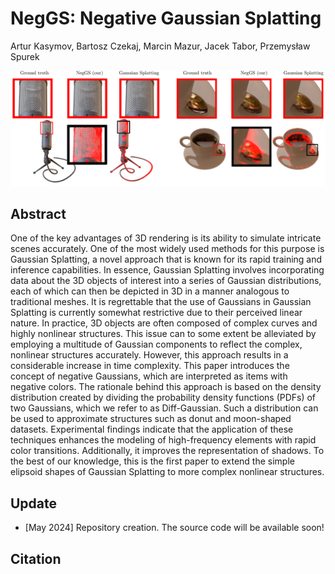 # NegGS: Negative Gaussian Splatting

Artur Kasymov, Bartosz Czekaj, Marcin Mazur, Jacek Tabor, Przemysław Spurek

<img src="assets/teaser.png">

## Abstract

One of the key advantages of 3D rendering is its ability to simulate intricate scenes accurately. One of the most 
widely used methods for this purpose is Gaussian Splatting, a novel approach that is known for its rapid training and 
inference capabilities. In essence, Gaussian Splatting involves incorporating data about the 3D objects of interest 
into a series of Gaussian distributions, each of which can then be depicted in 3D in a manner analogous to traditional 
meshes. It is regrettable that the use of Gaussians in Gaussian Splatting is currently somewhat restrictive due to 
their perceived linear nature. In practice, 3D objects are often composed of complex curves and highly nonlinear 
structures. This issue can to some extent be alleviated by employing a multitude of Gaussian components to reflect 
the complex, nonlinear structures accurately. However, this approach results in a considerable increase in time 
complexity. This paper introduces the concept of negative Gaussians, which are interpreted as items with negative 
colors. The rationale behind this approach is based on the density distribution created by dividing the probability 
density functions (PDFs) of two Gaussians, which we refer to as Diff-Gaussian. Such a distribution can be used to 
approximate structures such as donut and moon-shaped datasets. Experimental findings indicate that the application of 
these techniques enhances the modeling of high-frequency elements with rapid color transitions. Additionally, 
it improves the representation of shadows. To the best of our knowledge, this is the first paper to extend the simple 
elipsoid shapes of Gaussian Splatting to more complex nonlinear structures.

## Update

* [May 2024] Repository creation. The source code will be available soon!


## Citation
```



```